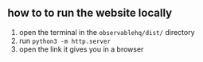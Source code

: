 ## how to to run the website locally

1. open the terminal in the `observablehq/dist/` directory
2. run `python3 -m http.server`
3. open the link it gives you in a browser